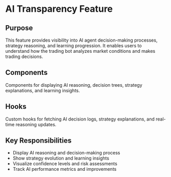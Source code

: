 # AI Transparency Feature

## Purpose

This feature provides visibility into AI agent decision-making processes, strategy reasoning, and learning progression. It enables users to understand how the trading bot analyzes market conditions and makes trading decisions.

## Components

Components for displaying AI reasoning, decision trees, strategy explanations, and learning insights.

## Hooks

Custom hooks for fetching AI decision logs, strategy explanations, and real-time reasoning updates.

## Key Responsibilities

- Display AI reasoning and decision-making process
- Show strategy evolution and learning insights
- Visualize confidence levels and risk assessments
- Track AI performance metrics and improvements
